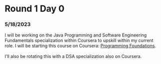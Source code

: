 # Round 1 Day 0

### 5/18/2023

I will be working on the Java Programming and Software Engineering Fundamentals specialization within Coursera to upskill within my current role. I will be starting this course on Coursera: [Programming Foundations](https://www.coursera.org/learn/duke-programming-web).
<br><br> I'll also be rotating this with a DSA specialization also on Coursera.

